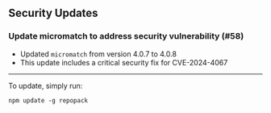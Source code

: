 ## Security Updates

### Update micromatch to address security vulnerability (#58)

- Updated `micromatch` from version 4.0.7 to 4.0.8
- This update includes a critical security fix for CVE-2024-4067

---

To update, simply run:
```
npm update -g repopack
```
